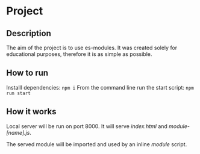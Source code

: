# Project

## Description

The aim of the project is to use es-modules.
It was created solely for educational purposes, therefore it is as simple as possible.

## How to run

Installl dependencies: `npm i`
From the command line run the start script: `npm run start`

## How it works

Local server will be run on port 8000.
It will serve _index.html_ and _module-[name].js_.

The served module will be imported and used by an inline _module_ script.
